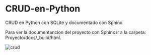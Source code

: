 # CRUD-en-Python
CRUD en Python con SQLite y documentado con Sphinx

Para ver la documentancion del proyecto con Sphinx ir a la carpeta: Proyecto/docs/_build/html.

![crud](https://user-images.githubusercontent.com/79263281/226748079-7c15fa1f-6982-4c78-816e-421e31dc7825.PNG)
